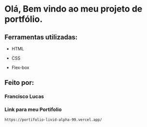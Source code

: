 # Olá, Bem vindo ao meu projeto de portfólio.
## Ferramentas utilizadas:

* HTML

* CSS

* Flex-box

## Feito por:

### Francisco Lucas 

### Link para meu Portifolio

```
https://portifolio-livid-alpha-99.vercel.app/
